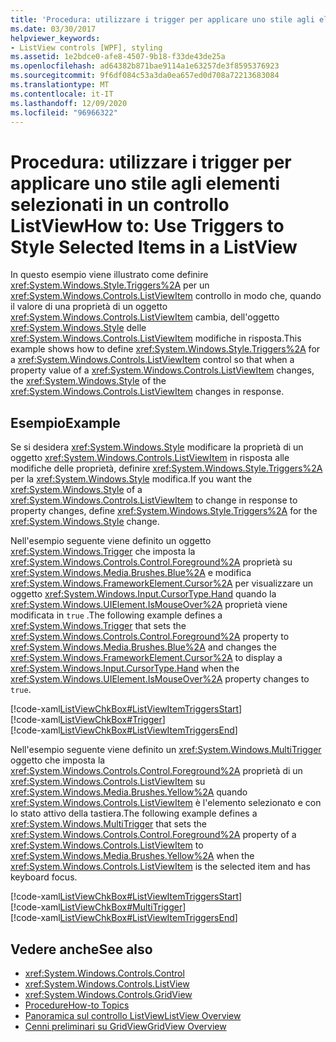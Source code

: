 ```yaml
---
title: 'Procedura: utilizzare i trigger per applicare uno stile agli elementi selezionati in un controllo ListView'
ms.date: 03/30/2017
helpviewer_keywords:
- ListView controls [WPF], styling
ms.assetid: 1e2bdce0-afe8-4507-9b18-f33de43de25a
ms.openlocfilehash: ad64382b871bae9114a1e63257de3f8595376923
ms.sourcegitcommit: 9f6df084c53a3da0ea657ed0d708a72213683084
ms.translationtype: MT
ms.contentlocale: it-IT
ms.lasthandoff: 12/09/2020
ms.locfileid: "96966322"
---
```

# <a name="how-to-use-triggers-to-style-selected-items-in-a-listview"></a><span data-ttu-id="76b0b-102">Procedura: utilizzare i trigger per applicare uno stile agli elementi selezionati in un controllo ListView</span><span class="sxs-lookup"><span data-stu-id="76b0b-102">How to: Use Triggers to Style Selected Items in a ListView</span></span>
<span data-ttu-id="76b0b-103">In questo esempio viene illustrato come definire <xref:System.Windows.Style.Triggers%2A> per un <xref:System.Windows.Controls.ListViewItem> controllo in modo che, quando il valore di una proprietà di un oggetto <xref:System.Windows.Controls.ListViewItem> cambia, dell'oggetto <xref:System.Windows.Style> delle <xref:System.Windows.Controls.ListViewItem> modifiche in risposta.</span><span class="sxs-lookup"><span data-stu-id="76b0b-103">This example shows how to define <xref:System.Windows.Style.Triggers%2A> for a <xref:System.Windows.Controls.ListViewItem> control so that when a property value of a <xref:System.Windows.Controls.ListViewItem> changes, the <xref:System.Windows.Style> of the <xref:System.Windows.Controls.ListViewItem> changes in response.</span></span>  
  
## <a name="example"></a><span data-ttu-id="76b0b-104">Esempio</span><span class="sxs-lookup"><span data-stu-id="76b0b-104">Example</span></span>  
 <span data-ttu-id="76b0b-105">Se si desidera <xref:System.Windows.Style> modificare la proprietà di un oggetto <xref:System.Windows.Controls.ListViewItem> in risposta alle modifiche delle proprietà, definire <xref:System.Windows.Style.Triggers%2A> per la <xref:System.Windows.Style> modifica.</span><span class="sxs-lookup"><span data-stu-id="76b0b-105">If you want the <xref:System.Windows.Style> of a <xref:System.Windows.Controls.ListViewItem> to change in response to property changes, define <xref:System.Windows.Style.Triggers%2A> for the <xref:System.Windows.Style> change.</span></span>  
  
 <span data-ttu-id="76b0b-106">Nell'esempio seguente viene definito un oggetto <xref:System.Windows.Trigger> che imposta la <xref:System.Windows.Controls.Control.Foreground%2A> proprietà su <xref:System.Windows.Media.Brushes.Blue%2A> e modifica <xref:System.Windows.FrameworkElement.Cursor%2A> per visualizzare un oggetto <xref:System.Windows.Input.CursorType.Hand> quando la <xref:System.Windows.UIElement.IsMouseOver%2A> proprietà viene modificata in `true` .</span><span class="sxs-lookup"><span data-stu-id="76b0b-106">The following example defines a <xref:System.Windows.Trigger> that sets the <xref:System.Windows.Controls.Control.Foreground%2A> property to <xref:System.Windows.Media.Brushes.Blue%2A> and changes the <xref:System.Windows.FrameworkElement.Cursor%2A> to display a <xref:System.Windows.Input.CursorType.Hand> when the <xref:System.Windows.UIElement.IsMouseOver%2A> property changes to `true`.</span></span>  
  
 [!code-xaml[ListViewChkBox#ListViewItemTriggersStart](~/samples/snippets/csharp/VS_Snippets_Wpf/ListViewChkBox/CS/window1.xaml#listviewitemtriggersstart)]  
[!code-xaml[ListViewChkBox#Trigger](~/samples/snippets/csharp/VS_Snippets_Wpf/ListViewChkBox/CS/window1.xaml#trigger)]  
[!code-xaml[ListViewChkBox#ListViewItemTriggersEnd](~/samples/snippets/csharp/VS_Snippets_Wpf/ListViewChkBox/CS/window1.xaml#listviewitemtriggersend)]  
  
 <span data-ttu-id="76b0b-107">Nell'esempio seguente viene definito un <xref:System.Windows.MultiTrigger> oggetto che imposta la <xref:System.Windows.Controls.Control.Foreground%2A> proprietà di un <xref:System.Windows.Controls.ListViewItem> su <xref:System.Windows.Media.Brushes.Yellow%2A> quando <xref:System.Windows.Controls.ListViewItem> è l'elemento selezionato e con lo stato attivo della tastiera.</span><span class="sxs-lookup"><span data-stu-id="76b0b-107">The following example defines a <xref:System.Windows.MultiTrigger> that sets the <xref:System.Windows.Controls.Control.Foreground%2A> property of a <xref:System.Windows.Controls.ListViewItem> to <xref:System.Windows.Media.Brushes.Yellow%2A> when the <xref:System.Windows.Controls.ListViewItem> is the selected item and has keyboard focus.</span></span>  
  
 [!code-xaml[ListViewChkBox#ListViewItemTriggersStart](~/samples/snippets/csharp/VS_Snippets_Wpf/ListViewChkBox/CS/window1.xaml#listviewitemtriggersstart)]  
[!code-xaml[ListViewChkBox#MultiTrigger](~/samples/snippets/csharp/VS_Snippets_Wpf/ListViewChkBox/CS/window1.xaml#multitrigger)]  
[!code-xaml[ListViewChkBox#ListViewItemTriggersEnd](~/samples/snippets/csharp/VS_Snippets_Wpf/ListViewChkBox/CS/window1.xaml#listviewitemtriggersend)]  
  
## <a name="see-also"></a><span data-ttu-id="76b0b-108">Vedere anche</span><span class="sxs-lookup"><span data-stu-id="76b0b-108">See also</span></span>

- <xref:System.Windows.Controls.Control>
- <xref:System.Windows.Controls.ListView>
- <xref:System.Windows.Controls.GridView>
- [<span data-ttu-id="76b0b-109">Procedure</span><span class="sxs-lookup"><span data-stu-id="76b0b-109">How-to Topics</span></span>](listview-how-to-topics.md)
- [<span data-ttu-id="76b0b-110">Panoramica sul controllo ListView</span><span class="sxs-lookup"><span data-stu-id="76b0b-110">ListView Overview</span></span>](listview-overview.md)
- [<span data-ttu-id="76b0b-111">Cenni preliminari su GridView</span><span class="sxs-lookup"><span data-stu-id="76b0b-111">GridView Overview</span></span>](gridview-overview.md)
